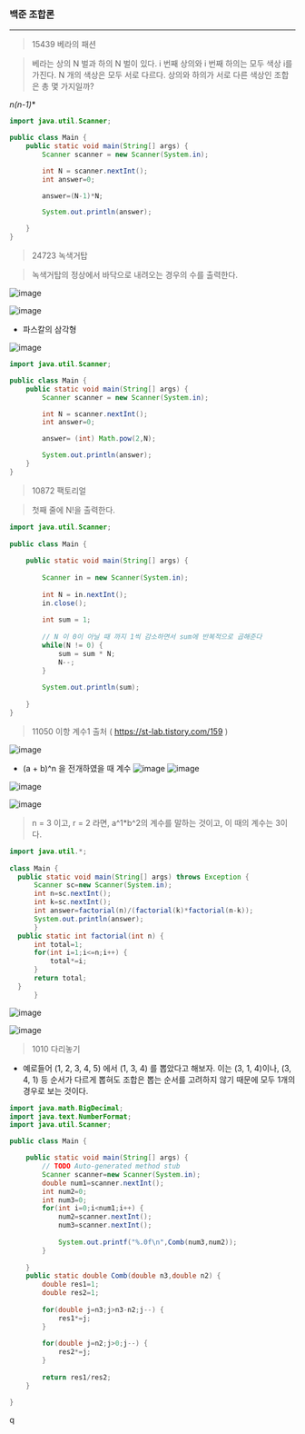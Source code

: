 ### 백준 조합론 
___

> 15439 베라의 패션

> 베라는 상의 N 벌과 하의 N 벌이 있다. i 번째 상의와 i 번째 하의는 모두 색상 i를 가진다. N 개의 색상은 모두 서로 다르다.
상의와 하의가 서로 다른 색상인 조합은 총 몇 가지일까?

**n*(n-1)**

```java
import java.util.Scanner;

public class Main {
    public static void main(String[] args) {
        Scanner scanner = new Scanner(System.in);

        int N = scanner.nextInt();
        int answer=0;

        answer=(N-1)*N;

        System.out.println(answer);

    }
}
```

> 24723 녹색거탑

> 녹색거탑의 정상에서 바닥으로 내려오는 경우의 수를 출력한다.

![image](https://github.com/yybmion/java-algorithms/assets/113106136/a34fa972-2a58-488c-9e05-219553f03caf)

![image](https://github.com/yybmion/java-algorithms/assets/113106136/6621c93d-14e3-452f-99cf-6a07038dc130)


- 파스칼의 삼각형

![image](https://github.com/yybmion/java-algorithms/assets/113106136/c3a5cf10-e743-400c-9fef-f476a5765d45)

```java
import java.util.Scanner;

public class Main {
    public static void main(String[] args) {
        Scanner scanner = new Scanner(System.in);

        int N = scanner.nextInt();
        int answer=0;

        answer= (int) Math.pow(2,N);

        System.out.println(answer);
    }
}
```

> 10872 팩토리얼

> 첫째 줄에 N!을 출력한다.


```java
import java.util.Scanner;
 
public class Main {
 
	public static void main(String[] args) {
 
		Scanner in = new Scanner(System.in);
		
		int N = in.nextInt();
		in.close();
		
		int sum = 1;
        
		// N 이 0이 아닐 때 까지 1씩 감소하면서 sum에 반복적으로 곱해준다
		while(N != 0) {
			sum = sum * N;
			N--;
		}
        
		System.out.println(sum);
		
	}
}
```

> 11050 이항 계수1
> 출처 ( https://st-lab.tistory.com/159 ) 

![image](https://github.com/yybmion/java-algorithms/assets/113106136/c80ed3c7-5d76-4c51-a0a0-87361ec386db)

- (a + b)^n 을 전개하였을 때 계수
![image](https://github.com/yybmion/java-algorithms/assets/113106136/ff33285f-3b59-4504-bf6c-6232b0407aa4)
![image](https://github.com/yybmion/java-algorithms/assets/113106136/f9a46fb2-c3a0-4645-b27c-b98df9134224)

![image](https://github.com/yybmion/java-algorithms/assets/113106136/616b62c2-f0a1-4a87-bb5a-06e368886a59)


![image](https://github.com/yybmion/java-algorithms/assets/113106136/71b859dc-aa1e-4a1d-ac97-833d6bba48ec)

> n = 3 이고, r = 2 라면, a^1*b^2의 계수를 말하는 것이고, 이 때의 계수는 3이다.

 
```java
import java.util.*;
 
class Main {
  public static void main(String[] args) throws Exception {
      Scanner sc=new Scanner(System.in);
      int n=sc.nextInt();
      int k=sc.nextInt();
      int answer=factorial(n)/(factorial(k)*factorial(n-k));
      System.out.println(answer);
      }
  public static int factorial(int n) {
      int total=1;
      for(int i=1;i<=n;i++) {
          total*=i;
      }
      return total;
  }
      }
```

![image](https://github.com/yybmion/java-algorithms/assets/113106136/74d89606-14c4-48e4-bad9-d0d7685fe7e9)

![image](https://github.com/yybmion/java-algorithms/assets/113106136/0cde21ab-84a0-420f-914c-d2a7d546da53)

> 1010 다리놓기

- 예로들어 (1, 2, 3, 4, 5) 에서 (1, 3, 4) 를 뽑았다고 해보자. 이는 (3, 1, 4)이나, (3, 4, 1) 등 순서가 다르게 뽑혀도 조합은 뽑는 순서를 고려하지 않기 때문에 모두 1개의 경우로 보는 것이다.

```java
import java.math.BigDecimal;
import java.text.NumberFormat;
import java.util.Scanner;

public class Main {

	public static void main(String[] args) {
		// TODO Auto-generated method stub
		Scanner scanner=new Scanner(System.in);
		double num1=scanner.nextInt();
		int num2=0;
		int num3=0;
		for(int i=0;i<num1;i++) {
			num2=scanner.nextInt();
			num3=scanner.nextInt();
			
			System.out.printf("%.0f\n",Comb(num3,num2));
		}
		
	}
	public static double Comb(double n3,double n2) {
		double res1=1;
		double res2=1;
		
		for(double j=n3;j>n3-n2;j--) {
			res1*=j;
		}
		
		for(double j=n2;j>0;j--) {
			res2*=j;
		}
		
		return res1/res2;
	}

}
```

q

